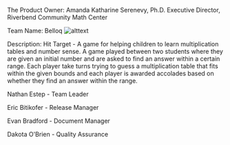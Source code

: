
The Product Owner:
Amanda Katharine Serenevy, Ph.D.
Executive Director, Riverbend Community Math Center

Team Name: Belloq
![alttext](https://github.com/cs4560-18-19/belloq/blob/master/Belloq%20door.jpg)

Description: Hit Target - A game for helping children to learn multiplication tables and number sense. A game played between two students where they are given an initial number and are asked to find an answer within a certain range. Each player take turns trying to guess a multiplication table that fits within the given bounds and each player is awarded accolades based on whether they find an answer within the range.

Nathan Estep - Team Leader

Eric Bitikofer - Release Manager

Evan Bradford - Document Manager

Dakota O'Brien - Quality Assurance
